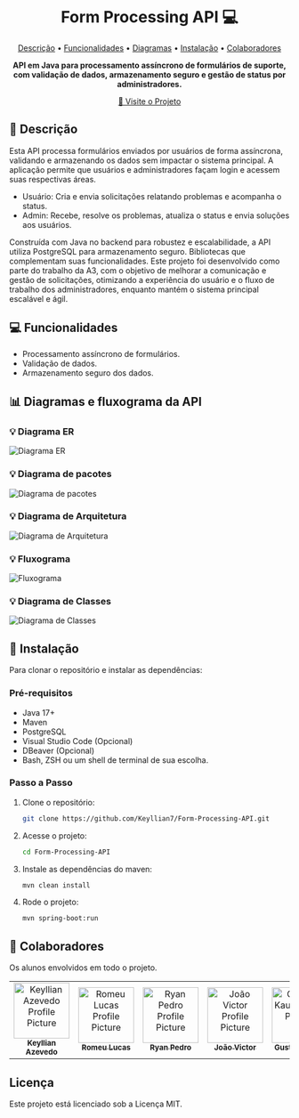 <h1 align="center" style="font-weight: bold;">Form Processing API 💻</h1>

<p align="center">
 <a href="#descricao">Descrição</a> • 
 <a href="#funcionalidades">Funcionalidades</a> • 
 <a href="diagramas">Diagramas</a> • 
 <a href="#instalacao">Instalação</a> • 
  <a href="#colab">Colaboradores</a>
</p>

<p align="center">
    <b>API em Java para processamento assíncrono de formulários de suporte, com validação de dados, armazenamento seguro e gestão de status por administradores.</b>
</p>

<p align="center">
     <a href="https://github.com/Keyllian7/Form-Processing-API">📱 Visite o Projeto</a>
</p>

<h2 id="descricao">📄 Descrição</h2>

Esta API processa formulários enviados por usuários de forma assíncrona, validando e armazenando os dados sem impactar o sistema principal. A aplicação permite que usuários e administradores façam login e acessem suas respectivas áreas.

- Usuário: Cria e envia solicitações relatando problemas e acompanha o status.
- Admin: Recebe, resolve os problemas, atualiza o status e envia soluções aos usuários.

Construída com Java no backend para robustez e escalabilidade, a API utiliza PostgreSQL para armazenamento seguro. Bibliotecas que complementam suas funcionalidades.
Este projeto foi desenvolvido como parte do trabalho da A3, com o objetivo de melhorar a comunicação e gestão de solicitações, otimizando a experiência do usuário e o fluxo de trabalho dos administradores, enquanto mantém o sistema principal escalável e ágil.

<h2 id="funcionalidades">💻 Funcionalidades</h2>

- Processamento assíncrono de formulários.
- Validação de dados.
- Armazenamento seguro dos dados.

<h2 id="diagramas">📊 Diagramas e fluxograma da API</h2>

<h3>💡 Diagrama ER</h3>

![Diagrama ER](https://drive.google.com/uc?id=1E5Gs7yBTK8dgpWfIGa5HjQZN0nVIMao1)

<h3>💡 Diagrama de pacotes</h3>

![Diagrama de pacotes](https://drive.google.com/uc?id=1HWPtOcrhYzwp2gw-C7YasI29RWdUugCA)

<h3>💡 Diagrama de Arquitetura</h3>

![Diagrama de Arquitetura](https://drive.google.com/uc?id=1uThf4j-QIcA7lp2LOIKPDFH-V-GaJMtu)

<h3>💡 Fluxograma</h3>

![Fluxograma](https://drive.google.com/uc?id=1Fhg5F7bb7fh726jb1ETor3U522487NHH)

<h3>💡 Diagrama de Classes</h3>

![Diagrama de Classes](https://drive.google.com/uc?id=1rxoxoPEC2t6JNZA1YGr71kG-UynjwrYm)

<h2 id=instalacao>🚀 Instalação</h2>

Para clonar o repositório e instalar as dependências:

<h3>Pré-requisitos</h3>

- Java 17+ 
- Maven
- PostgreSQL
- Visual Studio Code (Opcional)
- DBeaver (Opcional)
- Bash, ZSH ou um shell de terminal de sua escolha.

<h3>Passo a Passo</h3>

1. Clone o repositório:
   ```bash
   git clone https://github.com/Keyllian7/Form-Processing-API.git
   ```
2. Acesse o projeto:
   ```bash
   cd Form-Processing-API
   ```
3. Instale as dependências do maven:
   ```bash
   mvn clean install
   ```   
4. Rode o projeto:
   ```bash
   mvn spring-boot:run
   ```

<h2 id="colab">🤝 Colaboradores</h2>

Os alunos envolvidos em todo o projeto.

<table>
  <tr>
    <td align="center">
      <a href="#">
        <img src="https://avatars.githubusercontent.com/u/157046442?v=4" width="100px;" alt="Keyllian Azevedo Profile Picture"/><br>
        <sub>
          <b>Keyllian Azevedo</b>
        </sub>
      </a>
    </td>
    <td align="center">
      <a href="#">
        <img src="https://avatars.githubusercontent.com/u/162071864?v=4" width="100px;" alt="Romeu Lucas Profile Picture"/><br>
        <sub>
          <b>Romeu Lucas</b>
        </sub>
      </a>
    </td>
    <td align="center">
      <a href="#">
        <img src="https://avatars.githubusercontent.com/u/176524197?v=4" width="100px;" alt="Ryan Pedro Profile Picture"/><br>
        <sub>
          <b>Ryan Pedro</b>
        </sub>
      </a>
    </td>
    <td align="center">
      <a href="#">
        <img src="https://avatars.githubusercontent.com/u/157769029?v=4" width="100px;" alt="João Victor Profile Picture"/><br>
        <sub>
          <b>João Victor</b>
        </sub>
      </a>
    </td>
    <td align="center">
      <a href="#">
        <img src="https://avatars.githubusercontent.com/u/171868403?v=4" width="100px;" alt="Gustavo Kauã Profile Picture"/><br>
        <sub>
          <b>Gustavo Kauã</b>
        </sub>
      </a>
    </td>
  </tr>
</table>

<h2>Licença</h2>
Este projeto está licenciado sob a Licença MIT.
